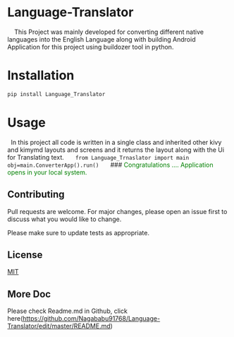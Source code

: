 # Language-Translator
   
This Project was mainly developed for converting different native languages into the English Language along with building Android Application for this project using buildozer tool in python.
 
# Installation 
```bash
pip install Language_Translator
```

# Usage
  In this project all code is written in a single class and inherited other kivy and kimymd layouts and screens and it returns the layout along with the Ui for Translating text.
  ```
  from Language_Trnaslator import main
  obj=main.ConverterApp().run()
  ```
  ### <font color= "green"> Congratulations .... Application opens in your local system.</font>
  
## Contributing
Pull requests are welcome. For major changes, please open an issue first to discuss what you would like to change.

Please make sure to update tests as appropriate.

## License
[MIT](https://choosealicense.com/licenses/mit/)

## More Doc
Please check Readme.md in Github, click here(https://github.com/Nagababu91768/Language-Translator/edit/master/README.md)
